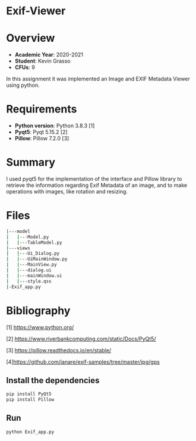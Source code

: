 # Exif-Viewer

# Overview

- **Academic Year**: 2020-2021
- **Student**: Kevin Grasso
- **CFUs**: 9

In this assignment it was implemented an Image and EXIF Metadata Viewer using python.

# Requirements

- **Python version**: Python 3.8.3  \[1\]
- **Pyqt5**: Pyqt 5.15.2  \[2\]
- **Pillow**: Pillow 7.2.0  \[3\]


# Summary
I used pyqt5 for the implementation of the interface and Pillow library to retrieve the information regarding Exif Metadata of an image, and to make operations with images, like rotation and resizing.

# Files
```bash
|---model
|   |---Model.py
|   |---TableModel.py
|---views
|   |---Ui_Dialog.py
|   |---UiMainWindow.py
|   |---MainView.py
|   |---dialog.ui
|   |---mainWindow.ui
|   |---style.qss
|-Exif_app.py
```


# Bibliography

\[1\] https://www.python.org/

\[2\] https://www.riverbankcomputing.com/static/Docs/PyQt5/

\[3\] https://pillow.readthedocs.io/en/stable/

\[4\]https://github.com/ianare/exif-samples/tree/master/jpg/gps


## Install the dependencies
```bash
pip install PyQt5
pip install Pillow
```
## Run
```bash
python Exif_app.py
```

